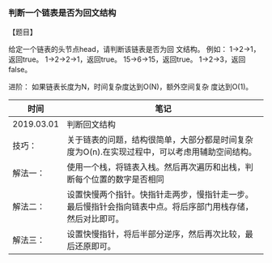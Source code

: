 ### 判断一个链表是否为回文结构

【题目】 

给定一个链表的头节点head，请判断该链表是否为回
文结构。 例如： 1->2->1，返回true。 1->2->2->1，返回true。
15->6->15，返回true。 1->2->3，返回false。

进阶： 如果链表长度为N，时间复杂度达到O(N)，额外空间复杂
度达到O(1)。

| 时间 | 笔记 |
|---|---|
|2019.03.01|  判断回文结构|
|技巧：|关于链表的问题，结构很简单，大部分都是时间复杂度为O(n).在实现过程中，可以考虑用辅助空间结构。|
|解法一：|使用一个栈，将链表入栈。然后再次遍历和出栈，判断每个位置的数字是否相同|
|解法二：|设置快慢两个指针。快指针走两步，慢指针走一步。最后慢指针会指向链表中点。将后序部门用栈存储，然后对比即可。|
|解法三：|设置快慢指针，将后半部分逆序，然后再次比较，最后还原即可。|